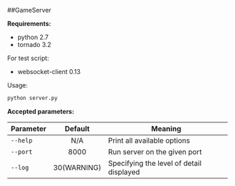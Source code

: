 ##GameServer


**Requirements:**
* python 2.7
* tornado 3.2


For test script:
* websocket-client 0.13


Usage:
```sh
python server.py
```


**Accepted parameters:**


Parameter | Default | Meaning
--- | :---: | ---
`--help` | N/A | Print all available options
`--port` | 8000 | Run server on the given port
`--log`  | 30(WARNING) | Specifying the level of detail displayed